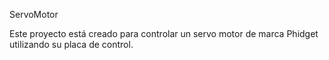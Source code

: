 ServoMotor

Este proyecto está creado para controlar un servo motor de marca Phidget utilizando su placa de control.
